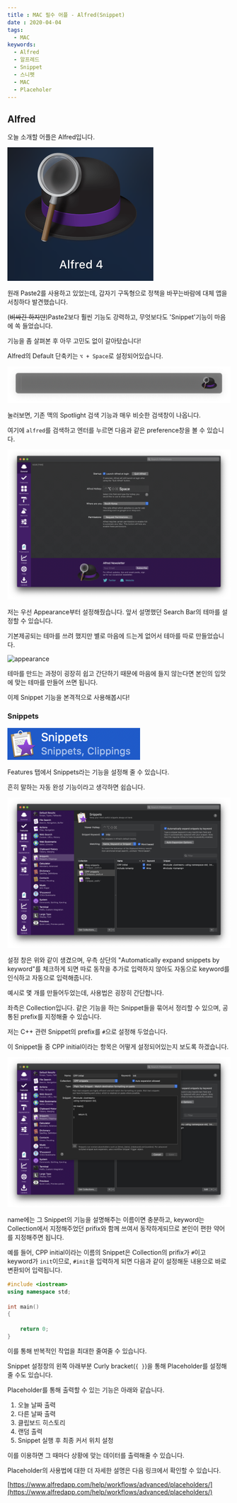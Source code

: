 ```yaml
---
title : MAC 필수 어플 - Alfred(Snippet)
date : 2020-04-04
tags:
  - MAC
keywords:
  - Alfred
  - 알프레드
  - Snippet
  - 스니펫
  - MAC
  - Placeholer
---
```


## Alfred

오늘 소개할 어플은 Alfred입니다.

![Alfred4](1.png)

원래 Paste2를 사용하고 있었는데, 갑자기 구독형으로 정책을 바꾸는바람에 대체 앱을 서칭하다 발견했습니다.

(~~비싸긴 하지만~~)Paste2보다 훨씬 기능도 강력하고, 무엇보다도 'Snippet'기능이 마음에 쏙 들었습니다.

기능을 좀 살펴본 후 아무 고민도 없이 갈아탔습니다!

Alfred의 Default 단축키는 `⌥ + Space`로 설정되어있습니다.

![search](3.png)

눌러보면, 기존 맥의 Spotlight 검색 기능과 매우 비슷한 검색창이 나옵니다.

여기에 `alfred`를 검색하고 엔터를 누르면 다음과 같은 preference창을 볼 수 있습니다.

![Preference](2.png)

저는 우선 Appearance부터 설정해줬습니다. 앞서 설명했던 Search Bar의 테마를 설정할 수 있습니다.

기본제공되는 테마를 쓰려 했지만 별로 마음에 드는게 없어서 테마를 따로 만들었습니다.

![appearance](4.png)

테마를 만드는 과정이 굉장히 쉽고 간단하기 때문에 마음에 들지 않는다면 본인의 입맛에 맞는 테마를 만들어 쓰면 됩니다.

이제 Snippet 기능을 본격적으로 사용해봅시다!

### Snippets

![snippets](5.png)

Features 탭에서 Snippets라는 기능을 설정해 줄 수 있습니다.

흔히 말하는 자동 완성 기능이라고 생각하면 쉽습니다.

![](6_1.png)

설정 창은 위와 같이 생겼으며, 우측 상단의 "Automatically expand snippets by keyword"를 체크하게 되면 따로 동작을 추가로 입력하지 않아도 자동으로 keyword를 인식하고 자동으로 입력해줍니다.

예시로 몇 개를 만들어두었는데, 사용법은 굉장히 간단합니다.

좌측은 Collection입니다. 같은 기능을 하는 Snippet들을 묶어서 정리할 수 있으며, 공통된 prefix를 지정해줄 수 있습니다.

저는 C++ 관련 Snippet의 prefix를 `#`으로 설정해 두었습니다.

이 Snippet들 중 CPP initial이라는 항목은 어떻게 설정되어있는지 보도록 하겠습니다.

![](7.png)

name에는 그 Snippet의 기능을 설명해주는 이름이면 충분하고, keyword는 Collection에서 지정해주었던 prifix와 함께 쓰여서 동작하게되므로 본인이 편한 약어를 지정해주면 됩니다.

예를 들어, CPP initial이라는 이름의 Snippet은 Collection의 prifix가 `#`이고 keyword가 `init`이므로, `#init`을 입력하게 되면 다음과 같이 설정해둔 내용으로 바로 변환되어 입력됩니다.

``` cpp
#include <iostream>
using namespace std;

int main()
{
	
	return 0;
}
```

이를 통해 반복적인 작업을 최대한 줄여줄 수 있습니다.

Snippet 설정창의 왼쪽 아래부분 Curly bracket(`{ }`)을 통해 Placeholder를 설정해줄 수도 있습니다.

Placeholder를 통해 출력할 수 있는 기능은 아래와 같습니다.

1. 오늘 날짜 출력
2. 다른 날짜 출력
3. 클립보드 히스토리
4. 랜덤 출력
5. Snippet 실행 후 최종 커서 위치 설청

이를 이용하면 그 때마다 상황에 맞는 데이터를 출력해줄 수 있습니다.

Placeholder의 사용법에 대한 더 자세한 설명은 다음 링크에서 확인할 수 있습니다.

[https://www.alfredapp.com/help/workflows/advanced/placeholders/](https://www.alfredapp.com/help/workflows/advanced/placeholders/)